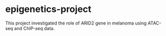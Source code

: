 # epigenetics-project
This project investigated the role of ARID2 gene in melanoma using ATAC-seq and ChIP-seq data.
